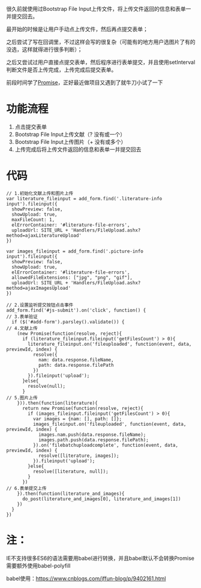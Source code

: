 很久前就使用过Bootstrap File Input上传文件，将上传文件返回的信息和表单一并提交回去。

最开始的时候是让用户手动点上传文件，然后再点提交表单；

之后尝试了写在回调里，不过这样会写的很复杂（可能有的地方用户选图片了有的没选，这样就得进行很多判断）；

之后又尝试过用户直接点提交表单，然后程序进行表单提交，并且使用setInterval判断文件是否上传完成，上传完成后提交表单。

前段时间学了[Promise](https://www.cnblogs.com/jffun-blog/p/9128196.html)，正好最近做项目又遇到了就牛刀小试了一下

# 功能流程
1. 点击提交表单
2. Bootstrap File Input上传文献（? 没有或一个）
3. Bootstrap File Input上传图片（+ 没有或多个）
4. 上传完成后将上传文件返回的信息和表单一并提交回去

# 代码

```
// 1.初始化文献上传和图片上传
var literature_fileinput = add_form.find('.literature-info input').fileinput({
  showPreview: false,
  showUpload: true,
  maxFileCount: 1,
  elErrorContainer: '#literature-file-errors',
  uploadUrl: SITE_URL + 'Handlers/FileUpload.ashx?method=ajaxLiteratureUpload'
})

var images_fileinput = add_form.find('.picture-info input').fileinput({
  showPreview: false,
  showUpload: true,
  elErrorContainer: '#literature-file-errors',
  allowedFileExtensions: ["jpg", "png", "gif"],
  uploadUrl: SITE_URL + 'Handlers/FileUpload.ashx?method=ajaxImagesUpload'
})

// 2.设置监听提交按钮点击事件
add_form.find('#js-submit').on('click', function() {
// 3.表单验证
  if ($('#add-form').parsley().validate()) {
// 4.文献上传
    (new Promise(function(resolve, reject){
      if (literature_fileinput.fileinput('getFilesCount') > 0){
        literature_fileinput.on('fileuploaded', function(event, data, previewId, index) {
          resolve({
            nam: data.response.fileName,
            path: data.response.filePath
          })
        }).fileinput('upload');
      }else{
        resolve(null);
      }
// 5.图片上传
    })).then(function(literature){
      return new Promise(function(resolve, reject){
        if (images_fileinput.fileinput('getFilesCount') > 0){
          var images = {nam: [], path: []};
          images_fileinput.on('fileuploaded', function(event, data, previewId, index) {
            images.nam.push(data.response.fileName);
            images.path.push(data.response.filePath);
          }).on('filebatchuploadcomplete', function(event, data, previewId, index) {
            resolve([literature, images]);
          }).fileinput('upload');
        }else{
          resolve([literature, null]);
        }
      })
// 6.表单提交上传
    }).then(function(literature_and_images){
      do_post(literature_and_images[0], literature_and_images[1])
    })
  }
})
```

# 注：
IE不支持很多ES6的语法需要用babel进行转换，并且babel默认不会转换Promise需要额外使用babel-polyfill

babel使用：https://www.cnblogs.com/jffun-blog/p/9402161.html
